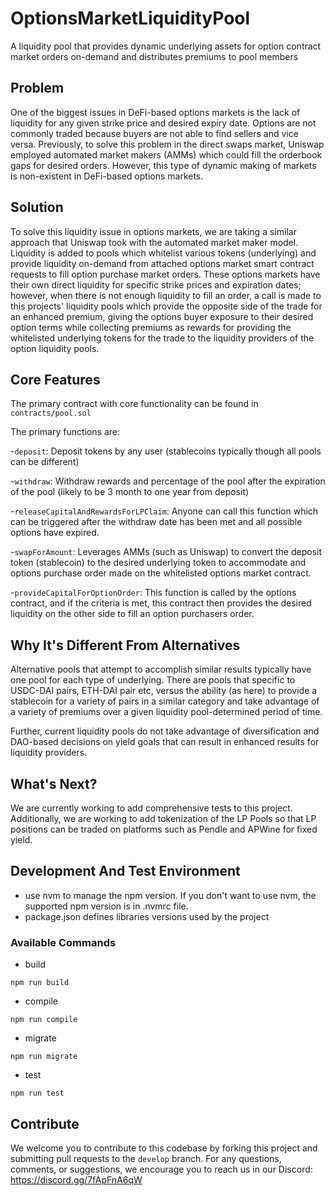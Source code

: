 # OptionsMarketLiquidityPool

A liquidity pool that provides dynamic underlying assets for option contract market orders on-demand and distributes premiums to pool members

## Problem

One of the biggest issues in DeFi-based options markets is the lack of liquidity for any given strike price and desired expiry date. Options are not commonly traded because buyers are not able to find sellers and vice versa. Previously, to solve this problem in the direct swaps market, Uniswap employed automated market makers (AMMs) which could fill the orderbook gaps for desired orders. However, this type of dynamic making of markets is non-existent in DeFi-based options markets.


## Solution

To solve this liquidity issue in options markets, we are taking a similar approach that Uniswap took with the automated market maker model. Liquidity is added to pools which whitelist various tokens (underlying) and provide liquidity on-demand from attached options market smart contract requests to fill option purchase market orders. These options markets have their own direct liquidity for specific strike prices and expiration dates; however, when there is not enough liquidity to fill an order, a call is made to this projects' liquidity pools which provide the opposite side of the trade for an enhanced premium, giving the options buyer exposure to their desired option terms while collecting premiums as rewards for providing the whitelisted underlying tokens for the trade to the liquidity providers of the option liquidity pools.



## Core Features

The primary contract with core functionality can be found in `contracts/pool.sol`

The primary functions are:

-`deposit`: Deposit tokens by any user (stablecoins typically though all pools can be different)

-`withdraw`: Withdraw rewards and percentage of the pool after the expiration of the pool (likely to be 3 month to one year from deposit)

-`releaseCapitalAndRewardsForLPClaim`: Anyone can call this function which can be triggered after the withdraw date has been met and all possible options have expired.

-`swapForAmount`: Leverages AMMs (such as Uniswap) to convert the deposit token (stablecoin) to the desired underlying token to accommodate and options purchase order made on the whitelisted options market contract.

-`provideCapitalForOptionOrder`: This function is called by the options contract, and if the criteria is met, this contract then provides the desired liquidity on the other side to fill an option purchasers order.


## Why It's Different From Alternatives

Alternative pools that attempt to accomplish similar results typically have one pool for each type of underlying. There are pools that specific to USDC-DAI pairs, ETH-DAI pair etc, versus the ability (as here) to provide a stablecoin for a variety of pairs in a similar category and take advantage of a variety of premiums over a given liquidity pool-determined period of time.

Further, current liquidity pools do not take advantage of diversification and DAO-based decisions on yield goals that can result in enhanced results for liquidity providers.


## What's Next?

 We are currently working to add comprehensive tests to this project. Additionally, we are working to add tokenization of the LP Pools so that LP positions can be traded on platforms such as Pendle and APWine for fixed yield.



## Development And Test Environment

- use nvm to manage the npm version. If you don't want to use nvm, the supported npm version is in .nvmrc file.
- package.json defines libraries versions used by the project

### Available Commands

- build

```npm run build```

- compile

```npm run compile```

- migrate

```npm run migrate```

- test

```npm run test```


## Contribute

We welcome you to contribute to this codebase by forking this project and submitting pull requests to the `develop` branch. For any questions, comments, or suggestions, we encourage you to reach us in our Discord: https://discord.gg/7fApFnA6qW
